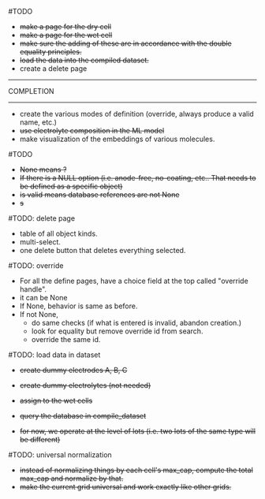 #TODO

- ~~make a page for the dry cell~~
- ~~make a page for the wet cell~~
- ~~make sure the adding of these are in accordance with the double equality principles.~~
- ~~load the data into the compiled dataset.~~
- create a delete page
----------------------

COMPLETION

----------------------

- create the various modes of definition 
 (override, always produce a valid name, etc.)
- ~~use electrolyte composition in the ML model~~
- make visualization of the embeddings of various molecules.


#TODO

- ~~None means ?~~
- ~~If there is a NULL option (i.e. anode-free, no-coating, etc.. That needs to be defined as a specific object)~~
- ~~is valid means database references are not None~~
- ~~s~~ 


#TODO: delete page
- table of all object kinds.
- multi-select.
- one delete button that deletes everything selected.

#TODO: override

- For all the define pages, have a choice field at the top called "override handle".
- it can be None
- If None, behavior is same as before.
- If not None, 
  - do same checks (if what is entered is invalid, abandon creation.)
  - look for equality but remove override id from search.
  - override the same id.


#TODO: load data in dataset

- ~~create dummy electrodes A, B, C~~
- ~~create dummy electrolytes (not needed)~~
- ~~assign to the wet cells~~
- ~~query the database in compile_dataset~~

- ~~for now, we operate at the level of lots (i.e. two lots of the same type will be different)~~

#TODO: universal normalization

- ~~instead of normalizing things by each cell's max_cap, compute the total max_cap and normalize by that.~~
- ~~make the current grid universal and work exactly like other grids.~~
